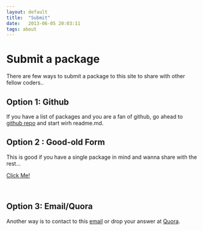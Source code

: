 ```yaml
---
layout: default
title:  "Submit"
date:   2013-06-05 20:03:11
tags: about
---
```


# Submit a package
There are few ways to submit a package to this site to share with other fellow coders..

## Option 1: Github 
If you have a list of packages and you are a fan of github, go ahead to <a href="https://github.com/aungthurhahein/ST3-ATOM" target="_blank">github repo</a> and start wirh readme.md.

## Option 2 : Good-old Form
This is good if you have a single package in mind and wanna share with the rest...

<a class="typeform-share button" href="https://atrx.typeform.com/to/qVYLre" data-mode="1" target="_blank">Click Me!</a>
<script>(function(){var qs,js,q,s,d=document,gi=d.getElementById,ce=d.createElement,gt=d.getElementsByTagName,id='typef_orm',b='https://s3-eu-west-1.amazonaws.com/share.typeform.com/';if(!gi.call(d,id)){js=ce.call(d,'script');js.id=id;js.src=b+'share.js';q=gt.call(d,'script')[0];q.parentNode.insertBefore(js,q)}id=id+'_';if(!gi.call(d,id)){qs=ce.call(d,'link');qs.rel='stylesheet';qs.id=id;qs.href=b+'share-button.css';s=gt.call(d,'head')[0];s.appendChild(qs,s)}})()</script>
<br/>


## Option 3: Email/Quora 
Another way is to contact to this <a href="mailto:aungthurhahein@gmail.com">email</a> or drop your answer at <a href="https://www.quora.com/What-are-your-favorite-Sublime-Text-3-or-Atom-packages" target="_blank">Quora<a>.


